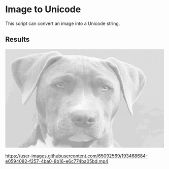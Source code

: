 # Image to Unicode

This script can convert an image into a Unicode string.

## Results

<div float=left>
  <img src="readme-assets/dog.png" width="500">
</div>

https://user-images.githubusercontent.com/65092569/193468684-e0594082-f257-4ba0-8b16-e6c774ba05bd.mp4
